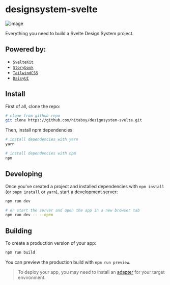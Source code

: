 # designsystem-svelte
![image](https://user-images.githubusercontent.com/1875806/166934997-201f0b6e-dcf3-4f19-9748-5134d8fadde8.png)

Everything you need to build a Svelte Design System project.

## Powered by: 
- [`SvelteKit`](https://kit.svelte.dev/)
- [`Storybook`](https://storybook.js.org/)
- [`TailwindCSS`](https://tailwindcss.com/)
- [`DaisyUI`](https://daisyui.com/)

## Install

First of all, clone the repo: 
```bash
# clone from github repo
git clone https://github.com/hitaboy/designsystem-svelte.git
```

Then, install npm dependencies:
```bash
# install dependencies with yarn
yarn 

# install dependencies with npm
npm 
```

## Developing

Once you've created a project and installed dependencies with `npm install` (or `pnpm install` or `yarn`), start a development server:

```bash
npm run dev

# or start the server and open the app in a new browser tab
npm run dev -- --open
```

## Building

To create a production version of your app:

```bash
npm run build
```

You can preview the production build with `npm run preview`.

> To deploy your app, you may need to install an [adapter](https://kit.svelte.dev/docs/adapters) for your target environment.
